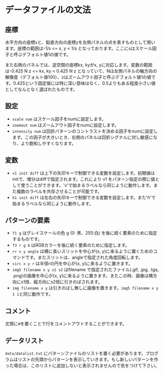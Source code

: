 データファイルの文法
=====================

座標
----

水平方向の座標xと、鉛直方向の座標yを左側パネルの点を表すものとして用います。座標の範囲は-1/s <= x, y < 1/s となっております。ここにsはスケール因子と呼ぶデフォルト値1の値です。

また右側のパネルでは、逆空間の座標kx, kyがx, yに対応します。変数の範囲は-0.425 N z <= kx, ky < 0.425 N z となっていて、Nは左側パネルの軸方向の解像度（デフォルト値100）、zはズームアウト因子と呼ぶデフォルト値1の値です。0.425という固定値には特に深い意味はなく、0.5よりもある程度小さい値としてなんとなく選ばれたものです。


設定
----
* `scale num` はスケール因子をnumに設定します。
* `zoomout num` はズームアウト因子をnumに設定します。
* `intensity num` は回折パターンのコントラストを決める因子をnumに設定します。この因子が大きいとき、右側のパネルは回折シグナルに対し敏感になり、より飽和しやすくなります。

変数
----
* `v1 init diff` は上下の矢印キーで制御できる変数を設定します。初期値はinitで、増分はdiffで指定されます。これにより v1 をパターン指定の際に値として使うことができます。'v'で始まるラベルなら同じように動作します。また複数のラベルを共存させることが可能です。
* `h1 init diff` は左右の矢印キーで制御できる変数を設定します。また'h'で始まるラベルなら同じように動作します。

パターンの要素
--------------
* `f1 g` はグレイスケールの色 g (0: 黒、255:白) を後に続く要素のために指定するものです。
* `f3 r g b` はRGBカラーを後に続く要素のために指定します。
* `rr x y angle` は横に長いスリットを中心が(x, y)に来るように置くためのコマンドです。またスリットは、angleで指定された角度回転します。
* `circ x y r` は半径rの円を中心が(x, y)に来るように置きます。
* `img5 filename x y s1 s2` はfilename で指定されたファイル(.gif, .jpg, .tga, .png)の画像を中心が(x, y)に来るように置きます。またこの時、画像は横方向にs1倍、縦方向にs2倍に引きのばされます。
* `img filename x y` は引きのばし無しに画像を置きます。`img5 filename x y 1 1`と同じ動作です。

コメント
--------
文頭に`#`を置くことで行をコメントアウトすることができます。

データリスト
-----------
`data/datalist.txt` にパターンファイルのリストを置く必要があります。プログラムはリストの先頭からパターンを表示していきます。もし新しいパターンを作った場合は、このリストに追加しないと表示されませんので気をつけて下さい。